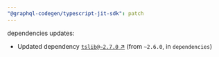 ```yaml
---
"@graphql-codegen/typescript-jit-sdk": patch
---
```

dependencies updates:
  - Updated dependency [`tslib@~2.7.0` ↗︎](https://www.npmjs.com/package/tslib/v/2.7.0) (from `~2.6.0`, in `dependencies`)
